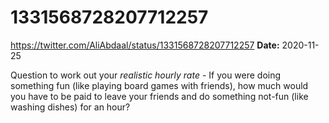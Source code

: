 # 1331568728207712257
https://twitter.com/AliAbdaal/status/1331568728207712257
**Date:** 2020-11-25

Question to work out your *realistic hourly rate* - If you were doing something fun (like playing board games with friends), how much would you have to be paid to leave your friends and do something not-fun (like washing dishes) for an hour?
